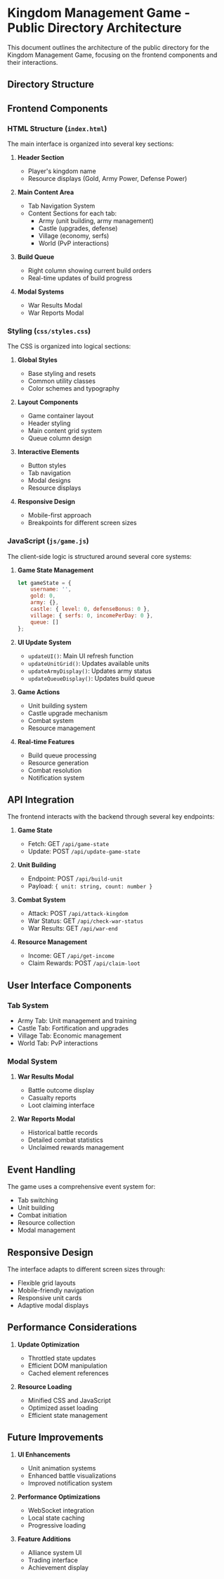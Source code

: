 # Kingdom Management Game - Public Directory Architecture

This document outlines the architecture of the public directory for the Kingdom Management Game, focusing on the frontend components and their interactions.

## Directory Structure 

## Frontend Components

### HTML Structure (`index.html`)

The main interface is organized into several key sections:

1. **Header Section**
   - Player's kingdom name
   - Resource displays (Gold, Army Power, Defense Power)

2. **Main Content Area**
   - Tab Navigation System
   - Content Sections for each tab:
     - Army (unit building, army management)
     - Castle (upgrades, defense)
     - Village (economy, serfs)
     - World (PvP interactions)

3. **Build Queue**
   - Right column showing current build orders
   - Real-time updates of build progress

4. **Modal Systems**
   - War Results Modal
   - War Reports Modal

### Styling (`css/styles.css`)

The CSS is organized into logical sections:

1. **Global Styles**
   - Base styling and resets
   - Common utility classes
   - Color schemes and typography

2. **Layout Components**
   - Game container layout
   - Header styling
   - Main content grid system
   - Queue column design

3. **Interactive Elements**
   - Button styles
   - Tab navigation
   - Modal designs
   - Resource displays

4. **Responsive Design**
   - Mobile-first approach
   - Breakpoints for different screen sizes

### JavaScript (`js/game.js`)

The client-side logic is structured around several core systems:

1. **Game State Management**
   ```javascript
   let gameState = {
       username: '',
       gold: 0,
       army: {},
       castle: { level: 0, defenseBonus: 0 },
       village: { serfs: 0, incomePerDay: 0 },
       queue: []
   };
   ```

2. **UI Update System**
   - `updateUI()`: Main UI refresh function
   - `updateUnitGrid()`: Updates available units
   - `updateArmyDisplay()`: Updates army status
   - `updateQueueDisplay()`: Updates build queue

3. **Game Actions**
   - Unit building system
   - Castle upgrade mechanism
   - Combat system
   - Resource management

4. **Real-time Features**
   - Build queue processing
   - Resource generation
   - Combat resolution
   - Notification system

## API Integration

The frontend interacts with the backend through several key endpoints:

1. **Game State**
   - Fetch: GET `/api/game-state`
   - Update: POST `/api/update-game-state`

2. **Unit Building**
   - Endpoint: POST `/api/build-unit`
   - Payload: `{ unit: string, count: number }`

3. **Combat System**
   - Attack: POST `/api/attack-kingdom`
   - War Status: GET `/api/check-war-status`
   - War Results: GET `/api/war-end`

4. **Resource Management**
   - Income: GET `/api/get-income`
   - Claim Rewards: POST `/api/claim-loot`

## User Interface Components

### Tab System
- Army Tab: Unit management and training
- Castle Tab: Fortification and upgrades
- Village Tab: Economic management
- World Tab: PvP interactions

### Modal System
1. **War Results Modal**
   - Battle outcome display
   - Casualty reports
   - Loot claiming interface

2. **War Reports Modal**
   - Historical battle records
   - Detailed combat statistics
   - Unclaimed rewards management

## Event Handling

The game uses a comprehensive event system for:
- Tab switching
- Unit building
- Combat initiation
- Resource collection
- Modal management

## Responsive Design

The interface adapts to different screen sizes through:
- Flexible grid layouts
- Mobile-friendly navigation
- Responsive unit cards
- Adaptive modal displays

## Performance Considerations

1. **Update Optimization**
   - Throttled state updates
   - Efficient DOM manipulation
   - Cached element references

2. **Resource Loading**
   - Minified CSS and JavaScript
   - Optimized asset loading
   - Efficient state management

## Future Improvements

1. **UI Enhancements**
   - Unit animation systems
   - Enhanced battle visualizations
   - Improved notification system

2. **Performance Optimizations**
   - WebSocket integration
   - Local state caching
   - Progressive loading

3. **Feature Additions**
   - Alliance system UI
   - Trading interface
   - Achievement display 